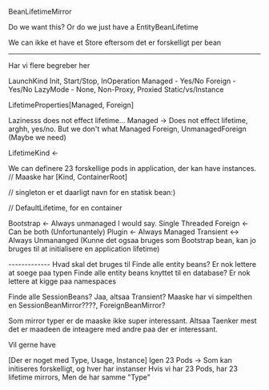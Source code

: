 BeanLifetimeMirror

Do we want this? Or do we just have a EntityBeanLifetime

We can ikke et have et Store eftersom det er forskelligt per bean

------



Har vi flere begreber her

LaunchKind Init, Start/Stop, InOperation
Managed - Yes/No
Foreign - Yes/No
LazyMode - None, Non-Proxy, Proxied
Static/vs/Instance


LifetimeProperties[Managed, Foreign]

Lazinesss does not effect lifetime...
Managed -> Does not effect lifetime, arghh, yes/no. But we don't what Managed Foreign, UnmanagedForeign (Maybe we need)

LifetimeKind <-

We can definere 23 forskellige pods in application, der kan have instances.
// Maaske har [Kind, ContainerRoot]

// singleton er et daarligt navn for en statisk bean:)
 
 
 

 
 // DefaultLifetime, for en container
 
 Bootstrap <- Always unmanaged I would say. Single Threaded
 Foreign <- Can be both (Unfortunantely)
 Plugin <- Always Managed
 Transient <-> Always Unmananged (Kunne det ogsaa bruges som Bootstrap bean, kan jo bruges til at initialisere en application lifetime)
 
 
 ------------- Hvad skal det bruges til
 Finde alle entity beans? Er nok lettere at soege paa typen
 Finde alle entity beans knyttet til en database? Er nok lettere at kigge paa namespaces
 
 Finde alle SessionBeans? Jaa, altsaa Transient?
   Maaske har vi simpelthen en SessionBeanMirror????, ForeignBeanMirror?
   
   
Som mirror typer er de maaske ikke super interessant.
  Altsaa Taenker mest det er maadeen de inteagere med andre paa der er interessant.
  
Vil gerne have


[Der er noget med Type, Usage, Instance]
Igen 23 Pods -> Som kan initiseres forskelligt, og hver har instanser
Hvis vi har 23 Pods, har 23 lifetime mirrors, Men de har samme "Type"

   
 
 
 
 